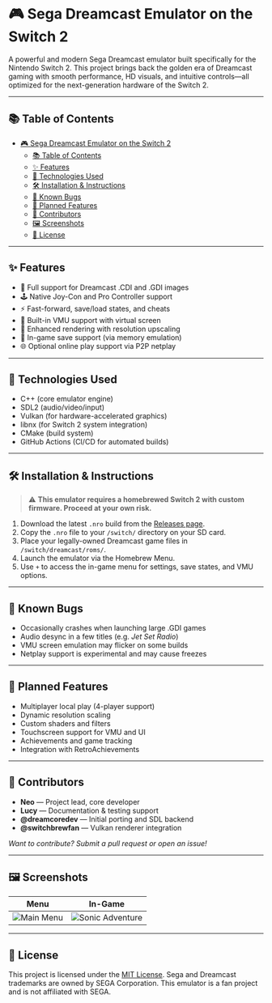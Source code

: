 
# 🎮 Sega Dreamcast Emulator on the Switch 2

A powerful and modern Sega Dreamcast emulator built specifically for the Nintendo Switch 2. This project brings back the golden era of Dreamcast gaming with smooth performance, HD visuals, and intuitive controls—all optimized for the next-generation hardware of the Switch 2.

---

## 📚 Table of Contents

- [🎮 Sega Dreamcast Emulator on the Switch 2](#-sega-dreamcast-emulator-on-the-switch-2)
  - [📚 Table of Contents](#-table-of-contents)
  - [✨ Features](#-features)
  - [🧪 Technologies Used](#-technologies-used)
  - [🛠️ Installation \& Instructions](#️-installation--instructions)
  - [🐞 Known Bugs](#-known-bugs)
  - [🔮 Planned Features](#-planned-features)
  - [👥 Contributors](#-contributors)
  - [🖼️ Screenshots](#️-screenshots)
  - [📄 License](#-license)

---

## ✨ Features

* 🔄 Full support for Dreamcast .CDI and .GDI images
* 🕹️ Native Joy-Con and Pro Controller support
* ⚡ Fast-forward, save/load states, and cheats
* 🧠 Built-in VMU support with virtual screen
* 🎨 Enhanced rendering with resolution upscaling
* 💾 In-game save support (via memory emulation)
* 🌐 Optional online play support via P2P netplay

---

## 🧪 Technologies Used

* C++ (core emulator engine)
* SDL2 (audio/video/input)
* Vulkan (for hardware-accelerated graphics)
* libnx (for Switch 2 system integration)
* CMake (build system)
* GitHub Actions (CI/CD for automated builds)

---

## 🛠️ Installation & Instructions

> ⚠️ **This emulator requires a homebrewed Switch 2 with custom firmware. Proceed at your own risk.**

1. Download the latest `.nro` build from the [Releases page](https://github.com/yourusername/dreamcast-switch2/releases).
2. Copy the `.nro` file to your `/switch/` directory on your SD card.
3. Place your legally-owned Dreamcast game files in `/switch/dreamcast/roms/`.
4. Launch the emulator via the Homebrew Menu.
5. Use `+` to access the in-game menu for settings, save states, and VMU options.

---

## 🐞 Known Bugs

* Occasionally crashes when launching large .GDI games
* Audio desync in a few titles (e.g. *Jet Set Radio*)
* VMU screen emulation may flicker on some builds
* Netplay support is experimental and may cause freezes

---

## 🔮 Planned Features

* Multiplayer local play (4-player support)
* Dynamic resolution scaling
* Custom shaders and filters
* Touchscreen support for VMU and UI
* Achievements and game tracking
* Integration with RetroAchievements

---

## 👥 Contributors

* **Neo** — Project lead, core developer
* **Lucy** — Documentation & testing support
* **@dreamcoredev** — Initial porting and SDL backend
* **@switchbrewfan** — Vulkan renderer integration

*Want to contribute? Submit a pull request or open an issue!*

---

## 🖼️ Screenshots

| Menu                                              | In-Game                                                  |
| ------------------------------------------------- | -------------------------------------------------------- |
| ![Main Menu](https://example.com/images/menu.png) | ![Sonic Adventure](https://example.com/images/sonic.png) |

---

## 📄 License

This project is licensed under the [MIT License](LICENSE). Sega and Dreamcast trademarks are owned by SEGA Corporation. This emulator is a fan project and is not affiliated with SEGA.